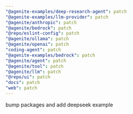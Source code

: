 ```yaml
---
"@agenite-examples/deep-research-agent": patch
"@agenite-examples/llm-provider": patch
"@agenite/anthropic": patch
"@agenite/bedrock": patch
"@repo/eslint-config": patch
"@agenite/ollama": patch
"@agenite/openai": patch
"coding-agent": patch
"@agenite-examples/bedrock": patch
"@agenite/agent": patch
"@agenite/tool": patch
"@agenite/llm": patch
"@repo/ui": patch
"docs": patch
"web": patch
---
```


bump packages and add deepseek example
